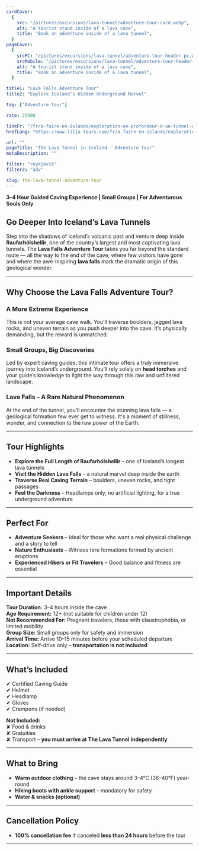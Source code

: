 ```yaml
---
cardCover:
  {
    src: "/pictures/excursions/lava-tunnel/adventure-tour-card.webp",
    alt: "A tourist stand inside of a lava cave",
    title: "Book an adventure inside of a lava tunnel",
  }
pageCover:
  {
    srcPC: "/pictures/excursions/lava-tunnel/adventure-tour-header-pc.webp",
    srcMobile: "/pictures/excursions/lava-tunnel/adventure-tour-header-mobile.webp",
    alt: "A tourist stand inside of a lava cave",
    title: "Book an adventure inside of a lava tunnel",
  }

title1: "Lava Falls Adventure Tour"
title2: "Explore Iceland’s Hidden Underground Marvel"

tag: ["Adventure tour"]

rate: 25900

linkFr: "/fr/a-faire-en-islande/exploration-en-profondeur-d-un-tunnel-de-lave/"
hrefLang: "https://www.lilja-tours.com/fr/a-faire-en-islande/exploration-en-profondeur-d-un-tunnel-de-lave/"

url: ""
pageTitle: "The Lava Tunnel in Iceland - Adventure tour"
metaDescription: ""

filter: "reykjavik"
filter2: "adv"

slug: the-lava-tunnel-adventure-tour
---
```


**3–4 Hour Guided Caving Experience | Small Groups | For Adventurous Souls Only**

## **Go Deeper Into Iceland’s Lava Tunnels**

Step into the shadows of Iceland’s volcanic past and venture deep inside **Raufarhólshellir**, one of the country’s largest and most captivating lava tunnels. The **Lava Falls Adventure Tour** takes you far beyond the standard route — all the way to the end of the cave, where few visitors have gone and where the awe-inspiring **lava falls** mark the dramatic origin of this geological wonder.

---

## **Why Choose the Lava Falls Adventure Tour?**

### **A More Extreme Experience**

This is not your average cave walk. You’ll traverse boulders, jagged lava rocks, and uneven terrain as you push deeper into the cave. It’s physically demanding, but the reward is unmatched.

### **Small Groups, Big Discoveries**

Led by expert caving guides, this intimate tour offers a truly immersive journey into Iceland’s underground. You’ll rely solely on **head torches** and your guide’s knowledge to light the way through this raw and unfiltered landscape.

### **Lava Falls – A Rare Natural Phenomenon**

At the end of the tunnel, you’ll encounter the stunning lava falls — a geological formation few ever get to witness. It's a moment of stillness, wonder, and connection to the raw power of the Earth.

---

## **Tour Highlights**

- **Explore the Full Length of Raufarhólshellir** – one of Iceland’s longest lava tunnels
- **Visit the Hidden Lava Falls** – a natural marvel deep inside the earth
- **Traverse Real Caving Terrain** – boulders, uneven rocks, and tight passages
- **Feel the Darkness** – Headlamps only, no artificial lighting, for a true underground adventure

---

## **Perfect For**

- **Adventure Seekers** – Ideal for those who want a real physical challenge and a story to tell
- **Nature Enthusiasts** – Witness rare formations formed by ancient eruptions
- **Experienced Hikers or Fit Travelers** – Good balance and fitness are essential

---

## **Important Details**

**Tour Duration:** 3–4 hours inside the cave  
**Age Requirement:** 12+ (not suitable for children under 12)  
**Not Recommended For:** Pregnant travelers, those with claustrophobia, or limited mobility  
**Group Size:** Small groups only for safety and immersion  
**Arrival Time:** Arrive 10–15 minutes before your scheduled departure  
**Location:** Self-drive only – **transportation is not included**

---

## **What’s Included**

✔ Certified Caving Guide  
✔ Helmet  
✔ Headlamp  
✔ Gloves  
✔ Crampons (if needed)

**Not Included:**  
✘ Food & drinks  
✘ Gratuities  
✘ Transport – **you must arrive at The Lava Tunnel independently**

---

## **What to Bring**

- **Warm outdoor clothing** – the cave stays around 3–4°C (36–40°F) year-round
- **Hiking boots with ankle support** – mandatory for safety
- **Water & snacks (optional)**

---

## **Cancellation Policy**

- **100% cancellation fee** if canceled **less than 24 hours** before the tour

---

<script type="text/javascript" src="https://widgets.bokun.io/assets/javascripts/apps/build/BokunWidgetsLoader.js?bookingChannelUUID=97236c68-b945-4a96-8587-660bdc4c45fd" async></script>

<div class="bokunWidget" data-src="https://widgets.bokun.io/online-sales/97236c68-b945-4a96-8587-660bdc4c45fd/experience-calendar/10987"></div>
